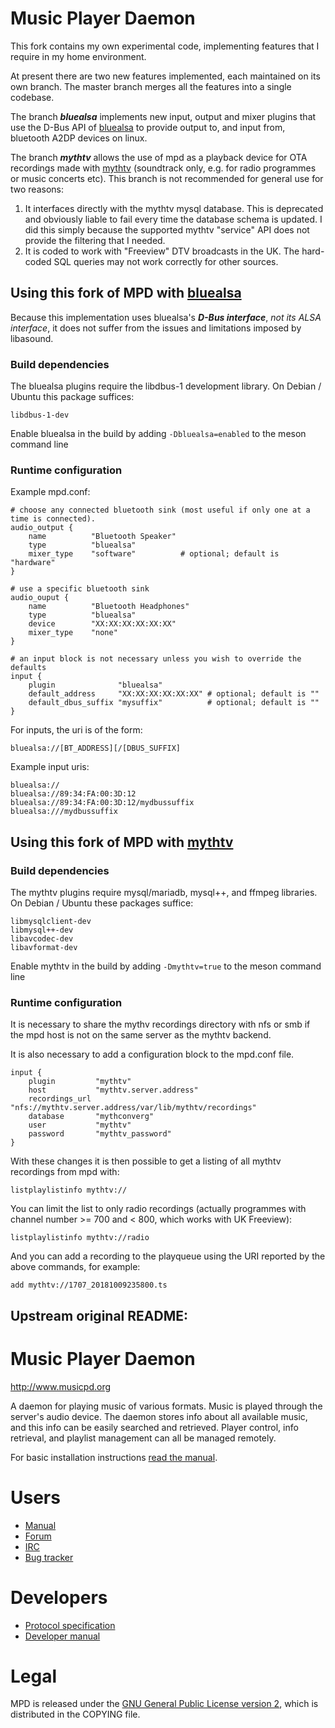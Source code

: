 # Music Player Daemon

This fork contains my own experimental code, implementing features that I 
require in my home environment.

At present there are two new features implemented, each maintained on its own
branch. The master branch merges all the features into a single codebase.

The branch __*bluealsa*__ implements new input, output and mixer plugins that
use the D-Bus API of [bluealsa](https://github.com/Arkq/bluez-alsa) to provide
output to, and input from, bluetooth A2DP devices on linux.

The branch __*mythtv*__ allows the use of mpd as a playback device for OTA 
recordings made with [mythtv](https://www.mythtv.org) (soundtrack only, e.g. for 
radio programmes or music concerts etc). This branch is not recommended for 
general use for two reasons:
1. It interfaces directly with the mythtv mysql database. This is deprecated
and obviously liable to fail every time the database schema is updated. I did 
this simply because the supported mythtv "service" API does not provide the
filtering that I needed.
2. It is coded to work with "Freeview" DTV broadcasts in the UK. The hard-coded
SQL queries may not work correctly for other sources.

## Using this fork of MPD with [bluealsa](https://github.com/Arkq/bluez-alsa)

Because this implementation uses bluealsa's __*D-Bus interface*__, *not its ALSA
interface*, it does not suffer from the issues and limitations imposed by 
libasound.

### Build dependencies

The bluealsa plugins require the libdbus-1 development library. On
Debian / Ubuntu this package suffices:
```
libdbus-1-dev
```

Enable bluealsa in the build by adding
`-Dbluealsa=enabled`
to the meson command line

### Runtime configuration

Example mpd.conf:

	# choose any connected bluetooth sink (most useful if only one at a time is connected). 
    audio_output {
        name          "Bluetooth Speaker"
        type          "bluealsa"
        mixer_type    "software"          # optional; default is "hardware"
    }

	# use a specific bluetooth sink
    audio_ouput {
        name          "Bluetooth Headphones"
        type          "bluealsa"
        device        "XX:XX:XX:XX:XX:XX"
        mixer_type    "none"
    }

	# an input block is not necessary unless you wish to override the defaults
    input {
        plugin              "bluealsa"
        default_address     "XX:XX:XX:XX:XX:XX" # optional; default is ""
        default_dbus_suffix "mysuffix"          # optional; default is ""
    }

For inputs, the uri is of the form:

	bluealsa://[BT_ADDRESS][/[DBUS_SUFFIX]

Example input uris:

	bluealsa://
	bluealsa://89:34:FA:00:3D:12
	bluealsa://89:34:FA:00:3D:12/mydbussuffix
	bluealsa:///mydbussuffix

## Using this fork of MPD with [mythtv](https://www.mythtv.org)

### Build dependencies

The mythtv plugins require mysql/mariadb, mysql++, and ffmpeg libraries. On
Debian / Ubuntu these packages suffice:
```
libmysqlclient-dev
libmysql++-dev
libavcodec-dev
libavformat-dev
```
Enable mythtv in the build by adding
`-Dmythtv=true`
to the meson command line

### Runtime configuration

It is necessary to share the mythv recordings directory with nfs or smb if 
the mpd host is not on the same server as the mythtv backend.

It is also necessary to add a configuration block to the mpd.conf file.

    input {
        plugin         "mythtv"
        host           "mythtv.server.address"
        recordings_url "nfs://mythtv.server.address/var/lib/mythtv/recordings"
        database       "mythconverg"
        user           "mythtv"
        password       "mythtv_password"
    }

With these changes it is then possible to get a listing of all mythtv 
recordings from mpd with:

    listplaylistinfo mythtv://

You can limit the list to only radio recordings (actually programmes with 
channel number >= 700 and < 800, which works with UK Freeview):

    listplaylistinfo mythtv://radio

And you can add a recording to the playqueue using the URI reported by the
above commands, for example:

    add mythtv://1707_20181009235800.ts

    
## Upstream original README:

# Music Player Daemon

http://www.musicpd.org

A daemon for playing music of various formats.  Music is played through the 
server's audio device.  The daemon stores info about all available music, 
and this info can be easily searched and retrieved.  Player control, info
retrieval, and playlist management can all be managed remotely.

For basic installation instructions
[read the manual](https://www.musicpd.org/doc/user/install.html).

# Users

- [Manual](http://www.musicpd.org/doc/user/)
- [Forum](http://forum.musicpd.org/)
- [IRC](irc://chat.freenode.net/#mpd)
- [Bug tracker](https://github.com/MusicPlayerDaemon/MPD/issues/)

# Developers

- [Protocol specification](http://www.musicpd.org/doc/protocol/)
- [Developer manual](http://www.musicpd.org/doc/developer/)

# Legal

MPD is released under the
[GNU General Public License version 2](https://www.gnu.org/licenses/gpl-2.0.txt),
which is distributed in the COPYING file.
